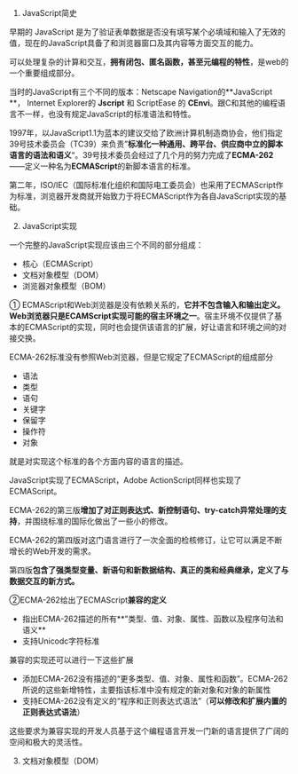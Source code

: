 1. JavaScript简史

早期的 JavaScript 是为了验证表单数据是否没有填写某个必填域和输入了无效的值，现在的JavaScript具备了和浏览器窗口及其内容等方面交互的能力。

可以处理复杂的计算和交互，**拥有闭包、匿名函数，甚至元编程的特性**，是web的一个重要组成部分。

当时的JavaScript有三个不同的版本：Netscape Navigation的**JavaScript **， Internet Explorer的 **Jscript** 和 ScriptEase 的 **CEnvi**。跟C和其他的编程语言不一样，也没有规定JavaScript的标准语法和特性。

1997年，以JavaScript1.1为蓝本的建议交给了欧洲计算机制造商协会，他们指定39号技术委员会（TC39）来负责”**标准化一种通用、跨平台、供应商中立的脚本语言的语法和语义**“。39号技术委员会经过了几个月的努力完成了**ECMA-262**——定义一种名为**ECMAScript**的新脚本语言的标准。

第二年，ISO/IEC（国际标准化组织和国际电工委员会）也采用了ECMAScript作为标准，浏览器开发商就开始致力于将ECMAScript作为各自JavaScript实现的基础。

2. JavaScript实现

一个完整的JavaScript实现应该由三个不同的部分组成：

- 核心（ECMAScript）
- 文档对象模型（DOM）
- 浏览器对象模型（BOM）

① ECMAScript和Web浏览器是没有依赖关系的，**它并不包含输入和输出定义。Web浏览器只是ECAMScript实现可能的宿主环境之一**。宿主环境不仅提供了基本的ECMAScript的实现，同时也会提供该语言的扩展，好让语言和环境之间的对接交换。

ECMA-262标准没有参照Web浏览器，但是它规定了ECMAScript的组成部分

- 语法
- 类型
- 语句
- 关键字
- 保留字
- 操作符
- 对象

就是对实现这个标准的各个方面内容的语言的描述。

JavaScript实现了ECMAScript，Adobe ActionScript同样也实现了ECMAScript。 

ECMA-262的第三版**增加了对正则表达式、新控制语句、try-catch异常处理的支持**，并围绕标准的国际化做出了一些小的修改。

ECMA-262的第四版对这门语言进行了一次全面的检核修订，让它可以满足不断增长的Web开发的需求。

第四版**包含了强类型变量、新语句和新数据结构、真正的类和经典继承，定义了与数据交互的新方式。**

②ECMA-262给出了ECMAScript**兼容的定义**

- 指出ECMA-262描述的所有**”类型、值、对象、属性、函数以及程序句法和语义**
- 支持Unicodc字符标准

兼容的实现还可以进行一下这些扩展

- 添加ECMA-262没有描述的“更多类型、值、对象、属性和函数”。ECMA-262所说的这些新增特性，主要指该标准中没有规定的新对象和对象的新属性
- 支持ECMA-262没有定义的“程序和正则表达式语法”（**可以修改和扩展内置的正则表达式语法**）

这些要求为兼容实现的开发人员基于这个编程语言开发一门新的语言提供了广阔的空间和极大的灵活性。

3. 文档对象模型（DOM）